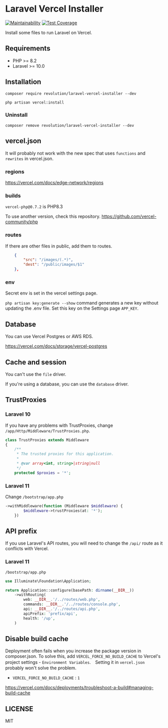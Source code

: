 # Laravel Vercel Installer

[![Maintainability](https://api.codeclimate.com/v1/badges/9b0a78d5e14c3c85fe4f/maintainability)](https://codeclimate.com/github/kawax/laravel-vercel-installer/maintainability)
[![Test Coverage](https://api.codeclimate.com/v1/badges/9b0a78d5e14c3c85fe4f/test_coverage)](https://codeclimate.com/github/kawax/laravel-vercel-installer/test_coverage)

Install some files to run Laravel on Vercel.

## Requirements
- PHP >= 8.2
- Laravel >= 10.0

## Installation

```shell
composer require revolution/laravel-vercel-installer --dev

php artisan vercel:install
```

### Uninstall
```shell
composer remove revolution/laravel-vercel-installer --dev
```

## vercel.json
It will probably not work with the new spec that uses `functions` and `rewrites` in vercel.json.

### regions
https://vercel.com/docs/edge-network/regions

### builds
`vercel-php@0.7.2` is PHP8.3

To use another version, check this repository.
https://github.com/vercel-community/php

### routes
If there are other files in public, add them to routes.

```json
    {
        "src": "/images/(.*)",
        "dest": "/public/images/$1"
    },
```

### env
Secret env is set in the vercel settings page.

`php artisan key:generate --show` command generates a new key without updating the .env file. Set this key on the Settings page `APP_KEY`.

## Database
You can use Vercel Postgres or AWS RDS.

https://vercel.com/docs/storage/vercel-postgres

## Cache and session
You can't use the `file` driver.

If you're using a database, you can use the `database` driver.

## TrustProxies

### Laravel 10
If you have any problems with TrustProxies, change `/app/Http/Middleware/TrustProxies.php`.

```php
class TrustProxies extends Middleware
{
    /**
     * The trusted proxies for this application.
     *
     * @var array<int, string>|string|null
     */
    protected $proxies = '*';

```

### Laravel 11
Change `/bootstrap/app.php`
```php
->withMiddleware(function (Middleware $middleware) {
        $middleware->trustProxies(at: '*');
    })
```

## API prefix
If you use Laravel's API routes, you will need to change the `/api/` route as it conflicts with Vercel.

### Laravel 11
`/bootstrap/app.php`

```php
use Illuminate\Foundation\Application;

return Application::configure(basePath: dirname(__DIR__))
    ->withRouting(
        web: __DIR__.'/../routes/web.php',
        commands: __DIR__.'/../routes/console.php',
        api: __DIR__.'/../routes/api.php',
        apiPrefix: 'prefix/api',
        health: '/up',
    )
```

## Disable build cache

Deployment often fails when you increase the package version in composer.json. To solve this, add `VERCEL_FORCE_NO_BUILD_CACHE` to Vercel's project settings - `Environment Variables`.　Setting it in `vercel.json` probably won't solve the problem.

- `VERCEL_FORCE_NO_BUILD_CACHE` : `1`

https://vercel.com/docs/deployments/troubleshoot-a-build#managing-build-cache

## LICENSE
MIT  
